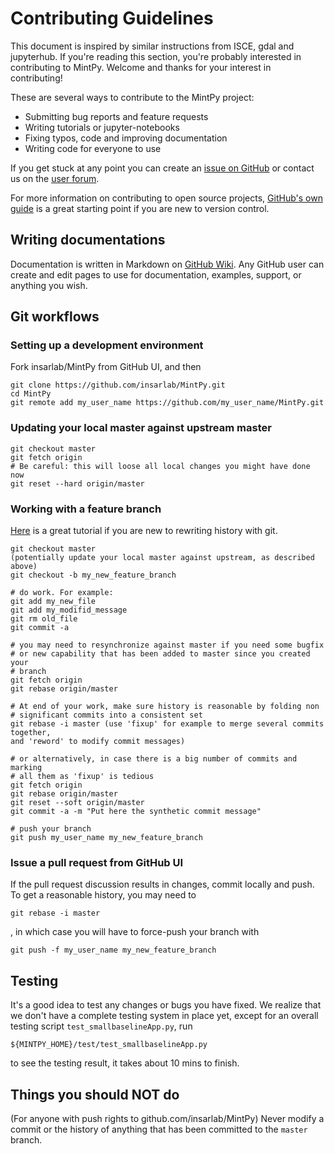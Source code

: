 # Contributing Guidelines #

This document is inspired by similar instructions from ISCE, gdal and jupyterhub. If you're reading this section, you're probably interested in contributing to MintPy. Welcome and thanks for your interest in contributing! 

These are several ways to contribute to the MintPy project:

* Submitting bug reports and feature requests
* Writing tutorials or jupyter-notebooks
* Fixing typos, code and improving documentation
* Writing code for everyone to use

If you get stuck at any point you can create an [issue on GitHub](https://github.com/insarlab/MintPy/issues) or contact us on the [user forum](https://groups.google.com/forum/#!forum/mintpy).

For more information on contributing to open source projects, [GitHub's own guide](https://guides.github.com/activities/contributing-to-open-source/)
is a great starting point if you are new to version control.

## Writing documentations ##

Documentation is written in Markdown on [GitHub Wiki](https://github.com/insarlab/MintPy/wiki). Any GitHub user can create and edit pages to use for documentation, examples, support, or anything you wish.

## Git workflows ##

### Setting up a development environment ###

Fork insarlab/MintPy from GitHub UI, and then

```
git clone https://github.com/insarlab/MintPy.git
cd MintPy
git remote add my_user_name https://github.com/my_user_name/MintPy.git
```

### Updating your local master against upstream master ###

```
git checkout master
git fetch origin
# Be careful: this will loose all local changes you might have done now
git reset --hard origin/master
```

### Working with a feature branch ###

[Here](https://thoughtbot.com/blog/git-interactive-rebase-squash-amend-rewriting-history) is a great tutorial if you are new to rewriting history with git.

```
git checkout master
(potentially update your local master against upstream, as described above)
git checkout -b my_new_feature_branch

# do work. For example:
git add my_new_file
git add my_modifid_message
git rm old_file
git commit -a 

# you may need to resynchronize against master if you need some bugfix
# or new capability that has been added to master since you created your
# branch
git fetch origin
git rebase origin/master

# At end of your work, make sure history is reasonable by folding non
# significant commits into a consistent set
git rebase -i master (use 'fixup' for example to merge several commits together,
and 'reword' to modify commit messages)

# or alternatively, in case there is a big number of commits and marking
# all them as 'fixup' is tedious
git fetch origin
git rebase origin/master
git reset --soft origin/master
git commit -a -m "Put here the synthetic commit message"

# push your branch
git push my_user_name my_new_feature_branch
```

### Issue a pull request from GitHub UI ###

If the pull request discussion results in changes,
commit locally and push. To get a reasonable history, you may need to

```
git rebase -i master
```

, in which case you will have to force-push your branch with 

```
git push -f my_user_name my_new_feature_branch
```

## Testing ##

It's a good idea to test any changes or bugs you have fixed. We realize that we don't have a complete testing system in place yet, except for an overall testing script `test_smallbaselineApp.py`, run

```
${MINTPY_HOME}/test/test_smallbaselineApp.py
```

to see the testing result, it takes about 10 mins to finish.


## Things you should NOT do ##

(For anyone with push rights to github.com/insarlab/MintPy) Never modify a commit or the history of anything that has been committed to the `master` branch.

